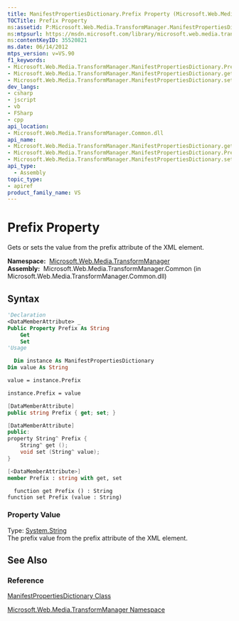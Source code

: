 ```yaml
---
title: ManifestPropertiesDictionary.Prefix Property (Microsoft.Web.Media.TransformManager)
TOCTitle: Prefix Property
ms:assetid: P:Microsoft.Web.Media.TransformManager.ManifestPropertiesDictionary.Prefix
ms:mtpsurl: https://msdn.microsoft.com/library/microsoft.web.media.transformmanager.manifestpropertiesdictionary.prefix(v=VS.90)
ms:contentKeyID: 35520821
ms.date: 06/14/2012
mtps_version: v=VS.90
f1_keywords:
- Microsoft.Web.Media.TransformManager.ManifestPropertiesDictionary.Prefix
- Microsoft.Web.Media.TransformManager.ManifestPropertiesDictionary.get_Prefix
- Microsoft.Web.Media.TransformManager.ManifestPropertiesDictionary.set_Prefix
dev_langs:
- csharp
- jscript
- vb
- FSharp
- cpp
api_location:
- Microsoft.Web.Media.TransformManager.Common.dll
api_name:
- Microsoft.Web.Media.TransformManager.ManifestPropertiesDictionary.get_Prefix
- Microsoft.Web.Media.TransformManager.ManifestPropertiesDictionary.Prefix
- Microsoft.Web.Media.TransformManager.ManifestPropertiesDictionary.set_Prefix
api_type:
  - Assembly
topic_type:
- apiref
product_family_name: VS
---
```


# Prefix Property

Gets or sets the value from the prefix attribute of the XML element.

**Namespace:**  [Microsoft.Web.Media.TransformManager](microsoft-web-media-transformmanager-namespace.md)  
**Assembly:**  Microsoft.Web.Media.TransformManager.Common (in Microsoft.Web.Media.TransformManager.Common.dll)

## Syntax

```vb
'Declaration
<DataMemberAttribute> _
Public Property Prefix As String
    Get
    Set
'Usage

  Dim instance As ManifestPropertiesDictionary
Dim value As String

value = instance.Prefix

instance.Prefix = value
```

```csharp
[DataMemberAttribute]
public string Prefix { get; set; }
```

```cpp
[DataMemberAttribute]
public:
property String^ Prefix {
    String^ get ();
    void set (String^ value);
}
```

``` fsharp
[<DataMemberAttribute>]
member Prefix : string with get, set
```

```jscript
  function get Prefix () : String
function set Prefix (value : String)
```

### Property Value

Type: [System.String](https://msdn.microsoft.com/library/s1wwdcbf)  
The prefix value from the prefix attribute of the XML element.  

## See Also

### Reference

[ManifestPropertiesDictionary Class](manifestpropertiesdictionary-class-microsoft-web-media-transformmanager.md)

[Microsoft.Web.Media.TransformManager Namespace](microsoft-web-media-transformmanager-namespace.md)

